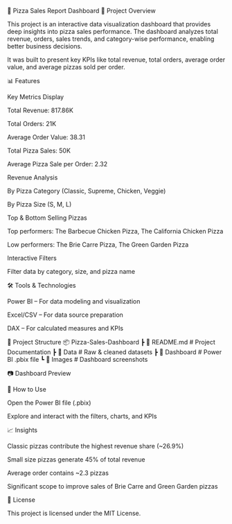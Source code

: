 🍕 Pizza Sales Report Dashboard
📌 Project Overview

This project is an interactive data visualization dashboard that provides deep insights into pizza sales performance.
The dashboard analyzes total revenue, orders, sales trends, and category-wise performance, enabling better business decisions.

It was built to present key KPIs like total revenue, total orders, average order value, and average pizzas sold per order.

📊 Features

Key Metrics Display

Total Revenue: 817.86K

Total Orders: 21K

Average Order Value: 38.31

Total Pizza Sales: 50K

Average Pizza Sale per Order: 2.32

Revenue Analysis

By Pizza Category (Classic, Supreme, Chicken, Veggie)

By Pizza Size (S, M, L)

Top & Bottom Selling Pizzas

Top performers: The Barbecue Chicken Pizza, The California Chicken Pizza

Low performers: The Brie Carre Pizza, The Green Garden Pizza

Interactive Filters

Filter data by category, size, and pizza name

🛠 Tools & Technologies

Power BI – For data modeling and visualization

Excel/CSV – For data source preparation

DAX – For calculated measures and KPIs

📂 Project Structure
📦 Pizza-Sales-Dashboard
 ┣ 📜 README.md          # Project Documentation
 ┣ 📂 Data               # Raw & cleaned datasets
 ┣ 📂 Dashboard          # Power BI .pbix file
 ┗ 📂 Images             # Dashboard screenshots

📷 Dashboard Preview

🚀 How to Use

Open the Power BI file (.pbix)

Explore and interact with the filters, charts, and KPIs

📈 Insights

Classic pizzas contribute the highest revenue share (~26.9%)

Small size pizzas generate 45% of total revenue

Average order contains ~2.3 pizzas

Significant scope to improve sales of Brie Carre and Green Garden pizzas

📄 License

This project is licensed under the MIT License.
